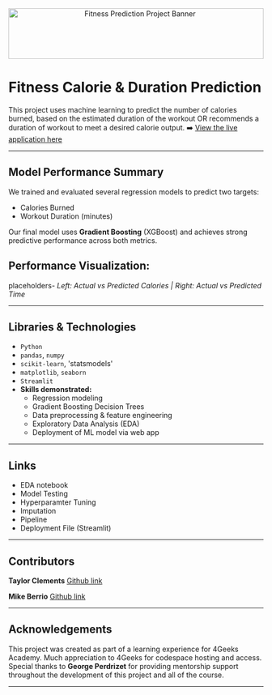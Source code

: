 
<!-- Banner Image -->
<div align="center" style="width: 100%; height: 100px; overflow: hidden;">
  <img src="https://github.com/4GeeksAcademy/fitness_final_project_clements/blob/5629a6f25c071cce841ef4e14c2f38e0d5df2adc/data/banner.png" style="width: 100%; object-fit: cover;" alt="Fitness Prediction Project Banner">
</div>

# Fitness Calorie & Duration Prediction

This project uses machine learning to predict the number of calories burned, based on the estimated duration of the workout OR recommends a duration of workout to meet a desired calorie output. 
➡️ [View the live application here](<link>)

---

## Model Performance Summary

We trained and evaluated several regression models to predict two targets:

- Calories Burned
- Workout Duration (minutes)

Our final model uses **Gradient Boosting** (XGBoost) and achieves strong predictive performance across both metrics.

## Performance Visualization:



placeholders- *Left: Actual vs Predicted Calories | Right: Actual vs Predicted Time*


---

## Libraries & Technologies

- `Python`
- `pandas`, `numpy`
- `scikit-learn`, 'statsmodels'
- `matplotlib`, `seaborn`
- `Streamlit`
- **Skills demonstrated:**
  - Regression modeling
  - Gradient Boosting Decision Trees
  - Data preprocessing & feature engineering
  - Exploratory Data Analysis (EDA)
  - Deployment of ML model via web app

---

## Links 
- EDA notebook
- Model Testing
- Hyperparamter Tuning
- Imputation
- Pipeline
- Deployment File (Streamlit)


---

##  Contributors

**Taylor Clements**  [Github link](https://github.com/drtclem)

**Mike Berrio**  [Github link](https://github.com/mberrio10)

---

## Acknowledgements

This project was created as part of a learning experience for 4Geeks Academy. Much appreciation to 4Geeks for codespace hosting and access.
Special thanks to **George Perdrizet** for providing mentorship support throughout the development of this project and all of the course. 

---